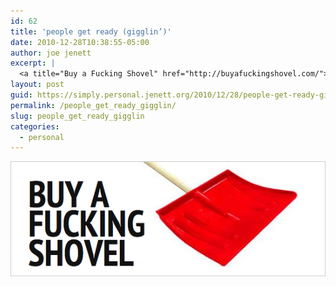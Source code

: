 ```yaml
---
id: 62
title: 'people get ready (gigglin’)'
date: 2010-12-28T10:38:55-05:00
author: joe jenett
excerpt: |
  <a title="Buy a Fucking Shovel" href="http://buyafuckingshovel.com/"><img src="../images/buy.png" alt="Buy a Fucking Shovel" style="border:none;"></a>
layout: post
guid: https://simply.personal.jenett.org/2010/12/28/people-get-ready-gigglin/
permalink: /people_get_ready_gigglin/
slug: people_get_ready_gigglin
categories:
  - personal
---
```

[<img src="../images/buy.png" alt="Buy a Fucking Shovel" style="border:none;">](http://buyafuckingshovel.com/ "Buy a Fucking Shovel")